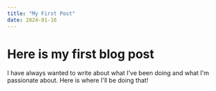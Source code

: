 ```yaml
---
title: "My First Post"
date: 2024-01-16
---
```


# Here is my first blog post

I have always wanted to write about what I've been doing and what I'm passionate about. Here is where I'll be doing that!
